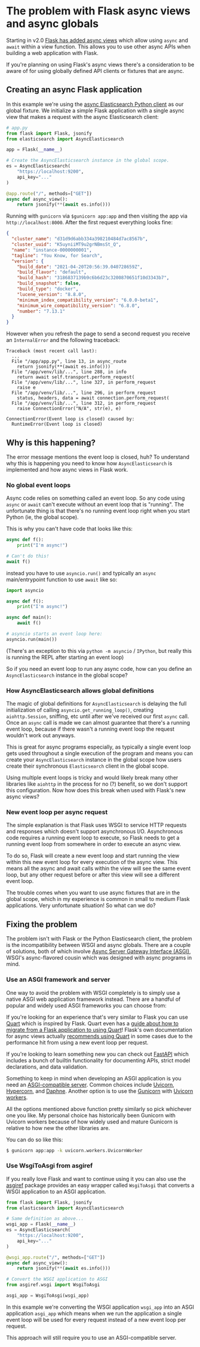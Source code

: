 # The problem with Flask async views and async globals

Starting in v2.0 [Flask has added async views](https://flask.palletsprojects.com/en/2.0.x/async-await)
which allow using `async` and `await` within a view function. This allows you to use other async
APIs when building a web application with Flask.

If you're planning on using Flask's async views there's a consideration to be aware of for using
globally defined API clients or fixtures that are async.

## Creating an async Flask application

In this example we're using the [async Elasticsearch Python client](https://elasticsearch-py.readthedocs.io/en/latest/async.html)
as our global fixture. We initialize a simple Flask application with a single
async view that makes a request with the async Elasticsearch client:

```python
# app.py
from flask import Flask, jsonify
from elasticsearch import AsyncElasticsearch

app = Flask(__name__)

# Create the AsyncElasticsearch instance in the global scope.
es = AsyncElasticsearch(
    "https://localhost:9200",
    api_key="..."
)

@app.route("/", methods=["GET"])
async def async_view():
    return jsonify(**(await es.info()))
```

Running with `gunicorn` via `$gunicorn app:app` and then visiting the app via `http://localhost:8000`.
After the first request everything looks fine:

```json
{
  "cluster_name": "d31d9d6abb334a398210484d7ac8567b",
  "cluster_uuid": "K5uyniiMT9u2grNBmsSt_Q",
  "name": "instance-0000000001",
  "tagline": "You Know, for Search",
  "version": {
    "build_date": "2021-04-20T20:56:39.040728659Z",
    "build_flavor": "default",
    "build_hash": "3186837139b9c6b6d23c3200870651f10d3343b7",
    "build_snapshot": false,
    "build_type": "docker",
    "lucene_version": "8.8.0",
    "minimum_index_compatibility_version": "6.0.0-beta1",
    "minimum_wire_compatibility_version": "6.8.0",
    "number": "7.13.1"
  }
}
```

However when you refresh the page to send a second request you receive
an `InternalError` and the following traceback: 

```
Traceback (most recent call last):
  ...
  File "/app/app.py", line 13, in async_route
    return jsonify(**(await es.info()))
  File "/app/venv/lib/...", line 288, in info
    return await self.transport.perform_request(
  File "/app/venv/lib/...", line 327, in perform_request
    raise e
  File "/app/venv/lib/...", line 296, in perform_request
    status, headers, data = await connection.perform_request(
  File "/app/venv/lib/...", line 312, in perform_request
    raise ConnectionError("N/A", str(e), e)

ConnectionError(Event loop is closed) caused by:
  RuntimeError(Event loop is closed)
```

## Why is this happening?

The error message mentions the event loop is closed, huh? To understand why this is happening you
need to know how `AsyncElasticsearch` is implemented and how async views in Flask work.

### No global event loops

Async code relies on something called an event loop. So any code using `async` or `await` can't execute
without an event loop that is "running". The unfortunate thing is that there's no running event
loop right when you start Python (ie, the global scope).

This is why you can't have code that looks like this:

```python
async def f():
    print("I'm async!")

# Can't do this!
await f()
```

instead you have to use `asyncio.run()` and typically an `async` main/entrypoint function to use `await` like so:

```python
import asyncio

async def f():
    print("I'm async!")

async def main():
    await f()

# asyncio starts an event loop here:
asyncio.run(main())
```

(There's an exception to this via `python -m asyncio` / `IPython`, but really this is running the REPL after starting an event loop)

So if you need an event loop to run any async code, how can you define an
`AsyncElasticsearch` instance in the global scope?

### How AsyncElasticsearch allows global definitions

The magic of global definitions for `AsyncElasticsearch` is delaying the full initialization
of calling `asyncio.get_running_loop()`, creating `aiohttp.Session`, sniffing, etc
until after we've received our first `async` call. Once an `async` call is made
we can almost guarantee that there's a running event loop, because if there
wasn't a running event loop the request wouldn't work out anyways.

This is great for async programs especially, as typically a single event loop gets
used throughout a single execution of the program and means you can create your `AsyncElasticsearch`
instance in the global scope how users create their synchronous `Elasticsearch` client in the global scope.

Using multiple event loops is tricky and would likely break many other libraries like `aiohttp`
in the process for no (?) benefit, so we don't support this configuration. Now
how does this break when used with Flask's new async views?

### New event loop per async request

The simple explanation is that Flask uses WSGI to service HTTP requests and responses which
doesn't support asynchronous I/O. Asynchronous code requires a running event loop to execute, so Flask
needs to get a running event loop from somewhere in order to execute an async view.

To do so, Flask will create a new event loop and start running the view within this new event loop
for every execution of the async view. This means all the async and await calls within the view
will see the same event loop, but any other request before or after this view will see a different event loop.

The trouble comes when you want to use async fixtures that are in the global scope, which in my
experience is common in small to medium Flask applications. Very unfortunate situation! So what can we do?

## Fixing the problem

The problem isn't with Flask or the Python Elasticsearch client, the problem is the incompatibility between WSGI
and async globals. There are a couple of solutions, both of which involve [Async Server Gateway Interface (ASGI)](https://asgi.readthedocs.io),
WSGI's async-flavored cousin which was designed with async programs in mind.

### Use an ASGI framework and server

One way to avoid the problem with WSGI completely is to simply use a native ASGI web application framework instead.
There are a handful of popular and widely used ASGI frameworks you can choose from:

If you're looking for an experience that's very similar to Flask you can use [Quart](https://pgjones.gitlab.io/quart)
which is inspired by Flask. Quart even has a [guide about how to migrate from a Flask
application to using Quart](https://pgjones.gitlab.io/quart/how_to_guides/flask_migration.html)!
Flask's own documentation for async views actually [recommends using Quart](https://flask.palletsprojects.com/en/2.0.x/async-await/#when-to-use-quart-instead)
in some cases due to the performance hit from using a new event loop per request.

If you're looking to learn something new you can check out [FastAPI](https://fastapi.tiangolo.com)
which includes a bunch of builtin functionality for documenting APIs, strict model declarations,
and data validation.

Something to keep in mind when developing an ASGI application is you need an [ASGI-compatible server](https://asgi.readthedocs.io/en/latest/implementations.html#servers).
Common choices include [Uvicorn](https://www.uvicorn.org), [Hypercorn](https://pgjones.gitlab.io/hypercorn/index.html), and [Daphne](http://github.com/django/daphne).
Another option is to use the [Gunicorn](http://gunicorn.org) with [Uvicorn workers](https://www.uvicorn.org/#running-with-gunicorn).

All the options mentioned above function pretty similarly so pick whichever one you like.
My personal choice has historically been Gunicorn with Uvicorn workers because of how widely used and
mature Gunicorn is relative to how new the other libraries are.

You can do so like this:

```bash
$ gunicorn app:app -k uvicorn.workers.UvicornWorker
```

### Use WsgiToAsgi from asgiref

If you really love Flask and want to continue using it you can also use
the [asgiref](https://github.com/django/asgiref) package provides an easy wrapper
called `WsgiToAsgi` that converts a WSGI application to an ASGI application.

```python
from flask import Flask, jsonify
from elasticsearch import AsyncElasticsearch

# Same definition as above...
wsgi_app = Flask(__name__)
es = AsyncElasticsearch(
    "https://localhost:9200",
    api_key="..."
)

@wsgi_app.route("/", methods=["GET"])
async def async_view():
    return jsonify(**(await es.info()))

# Convert the WSGI application to ASGI
from asgiref.wsgi import WsgiToAsgi

asgi_app = WsgiToAsgi(wsgi_app)
```

In this example we're converting the WSGI application `wsgi_app` into an ASGI application `asgi_app`
which means when we run the application a single event loop will be used for every request
instead of a new event loop per request.

This approach will still require you to use an ASGI-compatible server.
